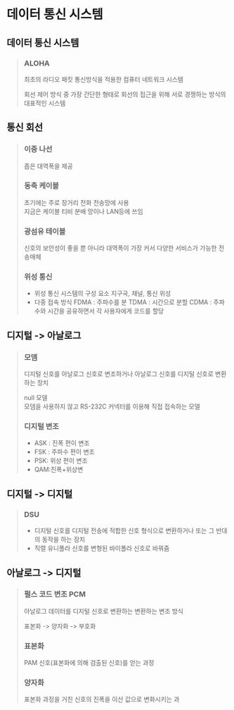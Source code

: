 # 데이터 통신 시스템

## 데이터 통신 시스템

> ### ALOHA
>
> 최초의 라디오 패킷 통신방식을 적용한 컴퓨터 네트워크 시스템
>
> 회선 제어 방식 중 가장 간단한 형태로 회선의 접근을 위해 서로 경쟁하는 방식의 대표적인 시스템

## 통신 회선

> ### 이중 나선
>
> 좁은 대역폭을 제공
>
> ### 동축 케이블
>
> 초기에는 주로 장거리 전화 전송망에 사용  
> 지금은 케이블 티비 분배 망이나 LAN등에 쓰임
>
> ### 광섬유 테이블
>
> 신호의 보안성이 좋을 뿐 아니라 대역폭이 가장 커서 다양한 서비스가 가능한 전송매체
>
> ### 위성 통신
>
> * 위성 통신 시스템의 구성 요소 지구국, 채널, 통신 위성
> * 다중 접속 방식 FDMA : 주파수를 분 TDMA : 시간으로 분할 CDMA : 주파수와 시간을 공유하면서 각 사용자에게 코드를 할당

## 디지털 -&gt; 아날로그

> ### 모뎀
>
> 디지털 신호를 아날로그 신호로 변조하거나 아날로그 신호를 디지털 신호로 변환하는 장치
>
> null 모델  
> 모뎀을 사용하지 않고 RS-232C 커넥터를 이용해 직접 접속하는 모델
>
> ### 디지털 변조
>
> * ASK : 진폭 편이 변조
> * FSK : 주파수 편이 변조
> * PSK: 위상 편이 변조
> * QAM:진폭+위상변

## 디지털 -&gt; 디지털

> ### DSU
>
> * 디지털 신호를 디지털 전송에 적합한 신호 형식으로 변환하거나 또는 그 반대의 동작을 하는 장치
> * 직렬 유니폴라 신호를 변형된 바이폴라 신호로 바꿔줌

## 아날로그 -&gt; 디지털 

> ### 펄스 코드 변조 PCM
>
> 아날로그 데이터를 디지털 신호로 변환하는 변환하는 변조 방식
>
> 표본화 -&gt; 양자화 -&gt; 부호화
>
> ### 표본화
>
> PAM 신호\(표본화에 의해 검출된 신호\)를 얻는 과정
>
> ### 양자화
>
> 표본화 과정을 거친 신호의 진폭을 이산 값으로 변화시키는 과

